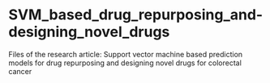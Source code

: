 # SVM_based_drug_repurposing_and-designing_novel_drugs
Files of the research article: Support vector machine based prediction models for drug repurposing and designing novel drugs for colorectal cancer
